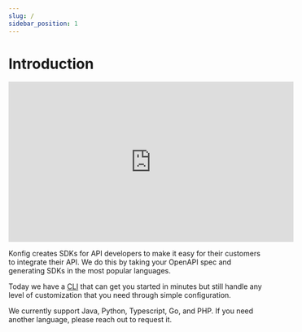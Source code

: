 ```yaml
---
slug: /
sidebar_position: 1
---
```


# Introduction

<iframe width="560" height="315" src="https://www.youtube.com/embed/_rbFV2RmAc4" title="YouTube video player" frameborder="0" allow="accelerometer; autoplay; clipboard-write; encrypted-media; gyroscope; picture-in-picture" allowfullscreen></iframe>

Konfig creates SDKs for API developers to make it easy for their customers to
integrate their API. We do this by taking your OpenAPI spec and generating SDKs
in the most popular languages.

Today we have a [CLI](https://www.npmjs.com/package/konfig-cli) that can get you
started in minutes but still handle any level of customization that you need
through simple configuration.

We currently support Java, Python, Typescript, Go, and PHP. If you need another language, please reach out to request it.
